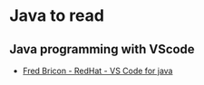 # Java to read

## Java programming with VScode

* [Fred Bricon - RedHat - VS Code for java](https://www.youtube.com/watch?v=RJIfsSmU9zk)